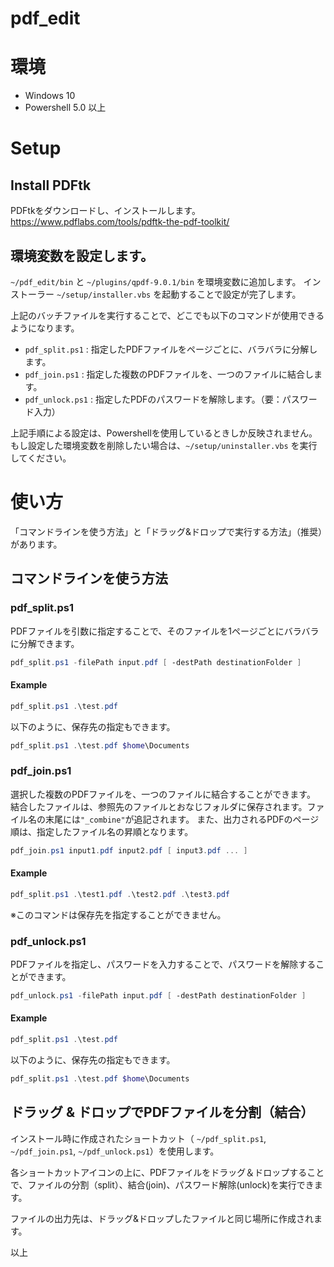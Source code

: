 # pdf_edit

# 環境

- Windows 10
- Powershell 5.0 以上

# Setup

## Install PDFtk

PDFtkをダウンロードし、インストールします。
https://www.pdflabs.com/tools/pdftk-the-pdf-toolkit/

## 環境変数を設定します。

```~/pdf_edit/bin``` と ```~/plugins/qpdf-9.0.1/bin``` を環境変数に追加します。
インストーラー ```~/setup/installer.vbs``` を起動することで設定が完了します。

上記のバッチファイルを実行することで、どこでも以下のコマンドが使用できるようになります。

- ```pdf_split.ps1``` : 指定したPDFファイルをページごとに、バラバラに分解します。
- ```pdf_join.ps1``` : 指定した複数のPDFファイルを、一つのファイルに結合します。
- ```pdf_unlock.ps1``` : 指定したPDFのパスワードを解除します。（要：パスワード入力）

上記手順による設定は、Powershellを使用しているときしか反映されません。
もし設定した環境変数を削除したい場合は、```~/setup/uninstaller.vbs``` を実行してください。

# 使い方

「コマンドラインを使う方法」と「ドラッグ&ドロップで実行する方法」（推奨）があります。

## コマンドラインを使う方法

### pdf_split.ps1

PDFファイルを引数に指定することで、そのファイルを1ページごとにバラバラに分解できます。

```powershell
pdf_split.ps1 -filePath input.pdf [ -destPath destinationFolder ]
```

#### Example

```powershell
pdf_split.ps1 .\test.pdf 
```

以下のように、保存先の指定もできます。

```powershell
pdf_split.ps1 .\test.pdf $home\Documents
```

### pdf_join.ps1

選択した複数のPDFファイルを、一つのファイルに結合することができます。
結合したファイルは、参照先のファイルとおなじフォルダに保存されます。ファイル名の末尾には```"_combine"```が追記されます。
また、出力されるPDFのページ順は、指定したファイル名の昇順となります。

```powershell
pdf_join.ps1 input1.pdf input2.pdf [ input3.pdf ... ]
```

#### Example

```powershell
pdf_split.ps1 .\test1.pdf .\test2.pdf .\test3.pdf
```

※このコマンドは保存先を指定することができません。

### pdf_unlock.ps1

PDFファイルを指定し、パスワードを入力することで、パスワードを解除することができます。

```powershell
pdf_unlock.ps1 -filePath input.pdf [ -destPath destinationFolder ]
```

#### Example

```powershell
pdf_split.ps1 .\test.pdf 
```

以下のように、保存先の指定もできます。

```powershell
pdf_split.ps1 .\test.pdf $home\Documents
```


## ドラッグ & ドロップでPDFファイルを分割（結合）

インストール時に作成されたショートカット（ ```~/pdf_split.ps1```, ```~/pdf_join.ps1```, ```~/pdf_unlock.ps1```）を使用します。

各ショートカットアイコンの上に、PDFファイルをドラッグ＆ドロップすることで、ファイルの分割（split）、結合(join)、パスワード解除(unlock)を実行できます。

ファイルの出力先は、ドラッグ&ドロップしたファイルと同じ場所に作成されます。

以上
